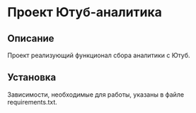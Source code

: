 # Проект Ютуб-аналитика

## Описание 

Проект реализующий функционал сбора аналитики с Ютуб.

## Установка

Зависимости, необходимые для работы, указаны в файле requirements.txt.
